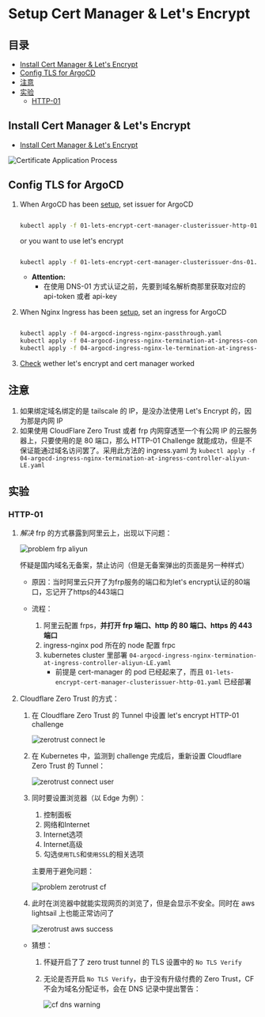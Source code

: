 # Setup Cert Manager & Let's Encrypt

## 目录
- [Install Cert Manager & Let's Encrypt](#install-cert-manager--lets-encrypt)
- [Config TLS for ArgoCD](#config-tls-for-argocd)
- [注意](#注意)
- [实验](#实验)
    - [HTTP-01](#http-01)


## Install Cert Manager & Let's Encrypt
- [Install Cert Manager & Let's Encrypt](./script/01-lets-encrypt-cert-manager.sh)

![Certificate Application Process](./pictures/Certificate%20Application%20Process.png)


## Config TLS for ArgoCD 
1. When ArgoCD has been [setup](../ArgoCD/ArgoCD-README.md), set issuer for ArgoCD
    ```sh
    
    kubectl apply -f 01-lets-encrypt-cert-manager-clusterissuer-http-01.yaml
    ```

    or you want to use let's encrypt

    ```sh
    
    kubectl apply -f 01-lets-encrypt-cert-manager-clusterissuer-dns-01.yaml
    ```

    - **Attention:**
        - 在使用 DNS-01 方式认证之前，先要到域名解析商那里获取对应的 api-token 或者 api-key


1. When Nginx Ingress has been [setup](../Ingress-Nginx/Ingress-Nginx-README.md), set an ingress for ArgoCD
    ```sh

    kubectl apply -f 04-argocd-ingress-nginx-passthrough.yaml
    kubectl apply -f 04-argocd-ingress-nginx-termination-at-ingress-controller.yaml
    kubectl apply -f 04-argocd-ingress-nginx-le-termination-at-ingress-controller.yaml
    ```

1. [Check](./script/02-lets-encrypt-cert-manager-ingress-nginx-check.sh) wether let's encrypt and cert manager worked


## 注意
1. 如果绑定域名绑定的是 tailscale 的 IP，是没办法使用 Let's Encrypt 的，因为那是内网 IP
1. 如果使用 CloudFlare Zero Trust 或者 frp 内网穿透至一个有公网 IP 的云服务器上，只要使用的是 80 端口，那么 HTTP-01 Challenge 就能成功，但是不保证能通过域名访问罢了。采用此方法的 ingress.yaml 为 ```kubectl apply -f 04-argocd-ingress-nginx-termination-at-ingress-controller-aliyun-LE.yaml```


## 实验

### HTTP-01
1. *解决* frp 的方式暴露到阿里云上，出现以下问题：

    ![problem frp aliyun](./pictures/problem-frp-aliyun.png)

    怀疑是国内域名无备案，禁止访问（但是无备案弹出的页面是另一种样式）

    - 原因：当时阿里云只开了为frp服务的端口和为let's encrypt认证的80端口，忘记开了https的443端口

    - 流程：
        1. 阿里云配置 frps，**并打开 frp 端口、http 的 80 端口、https 的 443 端口**
        1. ingress-nginx pod 所在的 node 配置 frpc
        1. kubernetes cluster 里部署 ```04-argocd-ingress-nginx-termination-at-ingress-controller-aliyun-LE.yaml```
            - 前提是 cert-manager 的 pod 已经起来了，而且 ```01-lets-encrypt-cert-manager-clusterissuer-http-01.yaml``` 已经部署

1. Cloudflare Zero Trust 的方式：
    1. 在 Cloudflare Zero Trust 的 Tunnel 中设置 let's encrypt HTTP-01 challenge

        ![zerotrust connect le](./pictures/zerotrust-connect-le.png)

    1. 在 Kubernetes 中，监测到 challenge 完成后，重新设置 Cloudflare Zero Trust 的 Tunnel：
   
        ![zerotrust connect user](./pictures/zerotrust-connect-user.png)

    1. 同时要设置浏览器（以 Edge 为例）：
        1. 控制面板
        1. 网络和Internet
        1. Internet选项
        1. Internet高级
        1. 勾选```使用TLS```和```使用SSL```的相关选项

        主要用于避免问题：
       
        ![problem zerotrust cf](./pictures/problem-zerotrust-cf.png)
       
    1. 此时在浏览器中就能实现网页的浏览了，但是会显示不安全。同时在 aws lightsail 上也能正常访问了

        ![zerotrust aws success](./pictures/zerotrust-aws-success.png)
       
    - 猜想：
        1. 怀疑开启了了 zero trust tunnel 的 TLS 设置中的 ```No TLS Verify```
        1. 无论是否开启 ```No TLS Verify```，由于没有升级付费的 Zero Trust，CF不会为域名分配证书，会在 DNS 记录中提出警告：
    
            ![cf dns warning](./pictures/cf-dns-warning.png)
